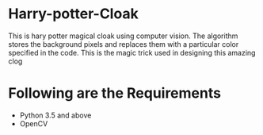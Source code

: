 # Harry-potter-Cloak

This is hary potter magical cloak using computer vision. The algorithm stores the background pixels and replaces them with a particular color specified in the code. This is the magic trick used in designing this amazing clog

# Following are the Requirements

* Python 3.5 and above
* OpenCV



